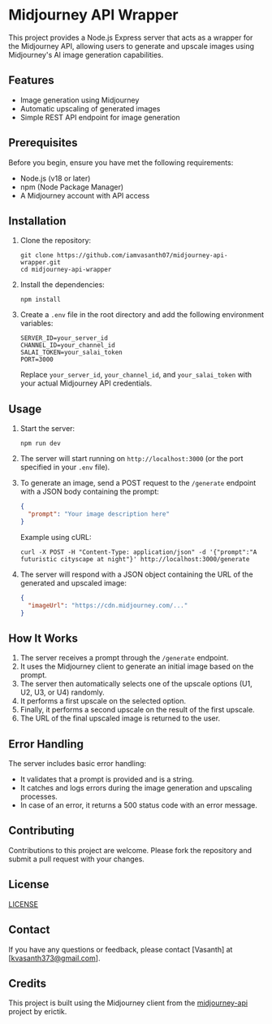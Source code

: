 # Midjourney API Wrapper

This project provides a Node.js Express server that acts as a wrapper for the Midjourney API, allowing users to generate and upscale images using Midjourney's AI image generation capabilities.

## Features

- Image generation using Midjourney
- Automatic upscaling of generated images
- Simple REST API endpoint for image generation

## Prerequisites

Before you begin, ensure you have met the following requirements:

- Node.js (v18 or later)
- npm (Node Package Manager)
- A Midjourney account with API access

## Installation

1. Clone the repository:
   ```
   git clone https://github.com/iamvasanth07/midjourney-api-wrapper.git
   cd midjourney-api-wrapper
   ```

2. Install the dependencies:
   ```
   npm install
   ```

3. Create a `.env` file in the root directory and add the following environment variables:
   ```
   SERVER_ID=your_server_id
   CHANNEL_ID=your_channel_id
   SALAI_TOKEN=your_salai_token
   PORT=3000
   ```

   Replace `your_server_id`, `your_channel_id`, and `your_salai_token` with your actual Midjourney API credentials.

## Usage

1. Start the server:
   ```
   npm run dev
   ```

2. The server will start running on `http://localhost:3000` (or the port specified in your `.env` file).

3. To generate an image, send a POST request to the `/generate` endpoint with a JSON body containing the prompt:

   ```json
   {
     "prompt": "Your image description here"
   }
   ```

   Example using cURL:
   ```
   curl -X POST -H "Content-Type: application/json" -d '{"prompt":"A futuristic cityscape at night"}' http://localhost:3000/generate
   ```

4. The server will respond with a JSON object containing the URL of the generated and upscaled image:

   ```json
   {
     "imageUrl": "https://cdn.midjourney.com/..."
   }
   ```

## How It Works

1. The server receives a prompt through the `/generate` endpoint.
2. It uses the Midjourney client to generate an initial image based on the prompt.
3. The server then automatically selects one of the upscale options (U1, U2, U3, or U4) randomly.
4. It performs a first upscale on the selected option.
5. Finally, it performs a second upscale on the result of the first upscale.
6. The URL of the final upscaled image is returned to the user.

## Error Handling

The server includes basic error handling:
- It validates that a prompt is provided and is a string.
- It catches and logs errors during the image generation and upscaling processes.
- In case of an error, it returns a 500 status code with an error message.

## Contributing

Contributions to this project are welcome. Please fork the repository and submit a pull request with your changes.

## License

[LICENSE](LICENSE)

## Contact

If you have any questions or feedback, please contact [Vasanth] at [kvasanth373@gmail.com].

## Credits

This project is built using the Midjourney client from the [midjourney-api](https://github.com/erictik/midjourney-api) project by erictik.
